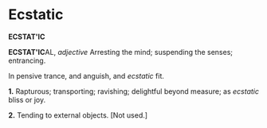 # Ecstatic

**ECSTAT'IC**

**ECSTAT'IC**AL, _adjective_ Arresting the mind; suspending the senses; entrancing.

In pensive trance, and anguish, and _ecstatic_ fit.

**1.** Rapturous; transporting; ravishing; delightful beyond measure; as _ecstatic_ bliss or joy.

**2.** Tending to external objects. \[Not used.\]